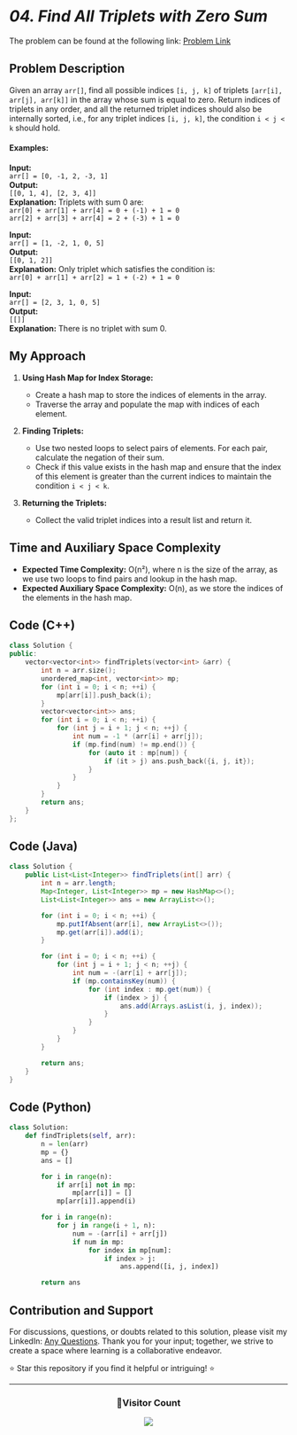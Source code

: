 # _04. Find All Triplets with Zero Sum_

The problem can be found at the following link: [Problem Link](https://www.geeksforgeeks.org/problems/find-all-triplets-with-zero-sum/1)

## Problem Description

Given an array `arr[]`, find all possible indices `[i, j, k]` of triplets `[arr[i], arr[j], arr[k]]` in the array whose sum is equal to zero. Return indices of triplets in any order, and all the returned triplet indices should also be internally sorted, i.e., for any triplet indices `[i, j, k]`, the condition `i < j < k` should hold.

#### Examples:

**Input:**  
`arr[] = [0, -1, 2, -3, 1]`  
**Output:**  
`[[0, 1, 4], [2, 3, 4]]`  
**Explanation:** Triplets with sum 0 are:  
`arr[0] + arr[1] + arr[4] = 0 + (-1) + 1 = 0`  
`arr[2] + arr[3] + arr[4] = 2 + (-3) + 1 = 0`

**Input:**  
`arr[] = [1, -2, 1, 0, 5]`  
**Output:**  
`[[0, 1, 2]]`  
**Explanation:** Only triplet which satisfies the condition is:  
`arr[0] + arr[1] + arr[2] = 1 + (-2) + 1 = 0`

**Input:**  
`arr[] = [2, 3, 1, 0, 5]`  
**Output:**  
`[[]]`  
**Explanation:** There is no triplet with sum 0.

## My Approach

1. **Using Hash Map for Index Storage:**

   - Create a hash map to store the indices of elements in the array.
   - Traverse the array and populate the map with indices of each element.

2. **Finding Triplets:**

   - Use two nested loops to select pairs of elements. For each pair, calculate the negation of their sum.
   - Check if this value exists in the hash map and ensure that the index of this element is greater than the current indices to maintain the condition `i < j < k`.

3. **Returning the Triplets:**
   - Collect the valid triplet indices into a result list and return it.

## Time and Auxiliary Space Complexity

- **Expected Time Complexity:** O(n²), where n is the size of the array, as we use two loops to find pairs and lookup in the hash map.
- **Expected Auxiliary Space Complexity:** O(n), as we store the indices of the elements in the hash map.

## Code (C++)

```cpp
class Solution {
public:
    vector<vector<int>> findTriplets(vector<int> &arr) {
        int n = arr.size();
        unordered_map<int, vector<int>> mp;
        for (int i = 0; i < n; ++i) {
            mp[arr[i]].push_back(i);
        }
        vector<vector<int>> ans;
        for (int i = 0; i < n; ++i) {
            for (int j = i + 1; j < n; ++j) {
                int num = -1 * (arr[i] + arr[j]);
                if (mp.find(num) != mp.end()) {
                    for (auto it : mp[num]) {
                        if (it > j) ans.push_back({i, j, it});
                    }
                }
            }
        }
        return ans;
    }
};
```

## Code (Java)

```java
class Solution {
    public List<List<Integer>> findTriplets(int[] arr) {
        int n = arr.length;
        Map<Integer, List<Integer>> mp = new HashMap<>();
        List<List<Integer>> ans = new ArrayList<>();

        for (int i = 0; i < n; ++i) {
            mp.putIfAbsent(arr[i], new ArrayList<>());
            mp.get(arr[i]).add(i);
        }

        for (int i = 0; i < n; ++i) {
            for (int j = i + 1; j < n; ++j) {
                int num = -(arr[i] + arr[j]);
                if (mp.containsKey(num)) {
                    for (int index : mp.get(num)) {
                        if (index > j) {
                            ans.add(Arrays.asList(i, j, index));
                        }
                    }
                }
            }
        }

        return ans;
    }
}
```

## Code (Python)

```python
class Solution:
    def findTriplets(self, arr):
        n = len(arr)
        mp = {}
        ans = []

        for i in range(n):
            if arr[i] not in mp:
                mp[arr[i]] = []
            mp[arr[i]].append(i)

        for i in range(n):
            for j in range(i + 1, n):
                num = -(arr[i] + arr[j])
                if num in mp:
                    for index in mp[num]:
                        if index > j:
                            ans.append([i, j, index])

        return ans
```

## Contribution and Support

For discussions, questions, or doubts related to this solution, please visit my LinkedIn: [Any Questions](https://www.linkedin.com/in/patel-hetkumar-sandipbhai-8b110525a/). Thank you for your input; together, we strive to create a space where learning is a collaborative endeavor.

⭐ Star this repository if you find it helpful or intriguing! ⭐

---

<div align="center">
  <h3><b>📍Visitor Count</b></h3>
</div>

<p align="center">   
  <img src="https://visitor-badge.laobi.icu/badge?page_id=Hunterdii.GeeksforGeeks-POTD" />  
</p>
